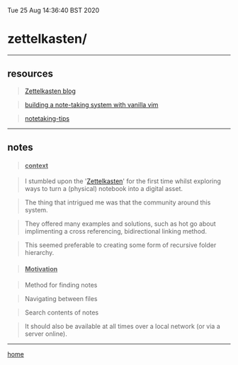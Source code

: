 Tue 25 Aug 14:36:40 BST 2020

# zettelkasten/

___

## resources

> [Zettelkasten blog](https://zettelkasten.de/)

> [building a note-taking system with vanilla vim](https://www.edwinwenink.xyz/posts/42-vim_notetaking/)

> [notetaking-tips](./notetaking-tips.md)
___
## notes

> #### <u>context</u>

> I stumbled upon the '[Zettelkasten](https://zettelkasten.de/)' for the first time whilst exploring ways to turn a (physical) notebook into a digital asset.

> The thing that intrigued me was that the community around this system.

> They offered many examples and solutions, such as hot go about implimenting a cross referencing, bidirectional linking method. 

> This seemed preferable to creating some form of recursive folder hierarchy. 


> #### <u>Motivation</u>   

  > Method for finding notes
  
  > Navigating between files
  
  > Search contents of notes
  
  > It should also be available at all times over a local network (or via a server online). 
___

[home](./home.md)



